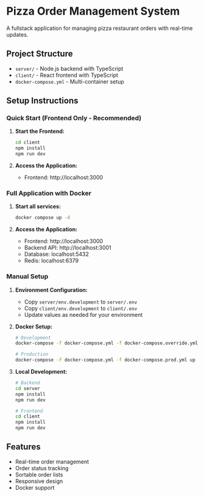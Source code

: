 # Pizza Order Management System

A fullstack application for managing pizza restaurant orders with real-time updates.

## Project Structure

- `server/` - Node.js backend with TypeScript
- `client/` - React frontend with TypeScript
- `docker-compose.yml` - Multi-container setup

## Setup Instructions

### Quick Start (Frontend Only - Recommended)

1. **Start the Frontend:**
   ```bash
   cd client
   npm install
   npm run dev
   ```

2. **Access the Application:**
   - Frontend: http://localhost:3000

### Full Application with Docker

1. **Start all services:**
   ```bash
   docker compose up -d
   ```

2. **Access the Application:**
   - Frontend: http://localhost:3000
   - Backend API: http://localhost:3001
   - Database: localhost:5432
   - Redis: localhost:6379

### Manual Setup

1. **Environment Configuration:**
   - Copy `server/env.development` to `server/.env`
   - Copy `client/env.development` to `client/.env`
   - Update values as needed for your environment

2. **Docker Setup:**
   ```bash
   # Development
   docker-compose -f docker-compose.yml -f docker-compose.override.yml up

   # Production
   docker-compose -f docker-compose.yml -f docker-compose.prod.yml up
   ```

3. **Local Development:**
   ```bash
   # Backend
   cd server
   npm install
   npm run dev

   # Frontend
   cd client
   npm install
   npm run dev
   ```

## Features

- Real-time order management
- Order status tracking
- Sortable order lists
- Responsive design
- Docker support
